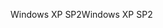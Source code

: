 <span data-ttu-id="929b7-101">Windows XP SP2</span><span class="sxs-lookup"><span data-stu-id="929b7-101">Windows XP SP2</span></span>